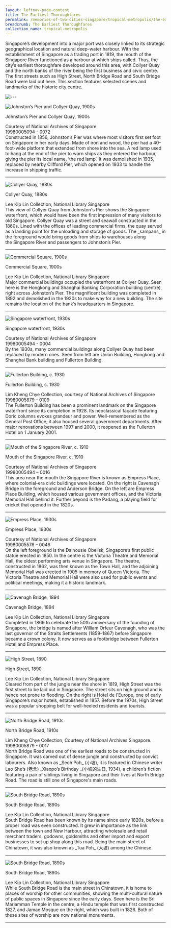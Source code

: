 ```yaml
---
layout: leftnav-page-content
title: The Earliest Thoroughfares
permalink: /memories-of-two-cities-singapore/tropical-metropolis/the-earliest-thoroughfares/
breadcrumb: The Earliest Thoroughfares
collection_name: tropical-metropolis
---
```

Singapore’s development into a major port was closely linked to its strategic geographical location and natural deep-water harbour. With the establishment of Singapore as a trading port in 1819, the mouth of the Singapore River functioned as a harbour at which ships called. Thus, the city’s earliest thoroughfare developed around this area, with Collyer Quay and the north banks of the river being the first business and civic centre. The first streets such as High Street, North Bridge Road and South Bridge Road were laid out here. This section features selected scenes and landmarks of the historic city centre.

<p></p>

![---](/images/partition.jpg)

![Johnston’s Pier and Collyer Quay, 1900s](/images/Sub1-1-Johnstons-Pier-And-Collyer-Quay.jpg)
<div class="custom-caption">
<div><p>Johnston’s Pier and Collyer Quay, 1900s</p></div>
<div>Courtesy of National Archives of Singapore</div>
<div>19980005094 - 0072</div>
</div>
Constructed in 1856, Johnston’s Pier was where most visitors first set foot on Singapore in her early days. Made of iron and wood, the pier had a 40-foot-wide platform that extended from shore into the sea. A red lamp used to hang at the end of the pier to warn ships as they entered the harbour, giving the pier its local name, ‘the red lamp’. It was demolished in 1935, replaced by nearby Clifford Pier, which opened on 1933 to handle the increase in shipping traffic.
<p></p>
<p></p>
<hr>

![Collyer Quay, 1880s](/images/Sub1-2-Quay.jpg)
<div class="custom-caption">
<div><p>Collyer Quay, 1880s</p></div>
<div>Lee Kip Lin Collection, National Library Singapore</div>
</div>
This view of Collyer Quay from Johnston's Pier shows the Singapore waterfront, which would have been the first impression of many visitors to old Singapore. Collyer Quay was a street and seawall constructed in the 1860s. Lined with the offices of leading commercial firms, the quay served as a landing point for the unloading and storage of goods. The _sampans_ in the foreground would bring goods from ships to warehouses along the Singapore River and passengers to Johnston’s Pier.
<p></p>
<p></p>
<hr>


![Commercial Square, 1900s](/images/Sub1-3-Commercial-Square.jpg)
<div class="custom-caption">
<div><p>Commercial Square, 1900s</p></div>
<div>Lee Kip Lin Collection, National Library Singapore</div>
</div>
Major commercial buildings occupied the waterfront at Collyer Quay. Seen here is the Hongkong and Shanghai Banking Corporation building (centre), right across Johnston’s Pier. The magnificent building was completed in 1892 and demolished in the 1920s to make way for a new building. The site remains the location of the bank’s headquarters in Singapore.
<p></p>
<p></p>
<hr>


![Singapore waterfront, 1930s](/images/Sub1-4-singapore-waterfront.jpg)
<div class="custom-caption">
<div><p>Singapore waterfront, 1930s</p></div>
<div>Courtesy of National Archives of Singapore</div>
<div>19980005494 - 0004</div>
</div>
By the 1930s, many commercial buildings along Collyer Quay had been replaced by modern ones. Seen from left are Union Building, Hongkong and Shanghai Bank building and Fullerton Building.
<p></p>
<p></p>
<hr>


![Fullerton Building, c. 1930](/images/Sub1-5-General-Post-Office-And-Singapore-Clubfullerton.jpg)
<div class="custom-caption">
<div><p>Fullerton Building, c. 1930</p></div>
<div>Lim Kheng Chye Collection, courtesy of National Archives of Singapore</div>
<div>19980005879 – 0109</div>
</div>
The Fullerton Building has been a prominent landmark on the Singapore waterfront since its completion in 1928. Its neoclassical façade featuring Doric columns evokes grandeur and power. Well-remembered as the General Post Office, it also housed several government departments. After major renovations between 1997 and 2000, it reopened as the Fullerton Hotel on 1 January 2001.
<p></p>
<p></p>
<hr>


![Mouth of the Singapore River, c. 1910](/images/Sub1-6.jpg)
<div class="custom-caption">
<div><p>Mouth of the Singapore River, c. 1910</p></div>
<div>Courtesy of National Archives of Singapore</div>
<div>19980005494 – 0016</div>
</div>
This area near the mouth the Singapore River is known as Empress Place, where colonial-era civic buildings were located. On the right is Cavenagh Bridge in the foreground and Anderson Bridge. On the left are Empress Place Building, which housed various government offices, and the Victoria Memorial Hall behind it. Further beyond is the Padang, a playing field for cricket that opened in the 1820s.
<p></p>
<p></p>
<hr>


![Empress Place, 1930s](/images/Sub1-7-Town-Hall.jpg)
<div class="custom-caption">
<div><p>Empress Place, 1930s</p></div>
<div>Courtesy of National Archives of Singapore</div>
<div>19980005576 – 0046</div>
</div>
On the left foreground is the Dalhousie Obelisk, Singapore’s first public statue erected in 1850. In the centre is the Victoria Theatre and Memorial Hall, the oldest performing arts venue in Singapore. The theatre, constructed in 1862, was then known as the Town Hall, and the adjoining Memorial Hall was erected in 1905 in memory of Queen Victoria. The Victoria Theatre and Memorial Hall were also used for public events and political meetings, making it a historic landmark.
<p></p>
<p></p>
<hr>


![Cavenagh Bridge, 1894](/images/Sub1-8-Cavenagh-Bridge.jpg)
<div class="custom-caption">
<div><p>Cavenagh Bridge, 1894</p></div>
<div>Lee Kip Lin Collection, National Library Singapore</div>
</div>
Completed in 1869 to celebrate the 50th anniversary of the founding of Singapore, the bridge is named after William Orfeur Cavenagh, who was the last governor of the Straits Settlements (1859–1867) before Singapore became a crown colony. It now serves as a footbridge between Fullerton Hotel and Empress Place.
<p></p>
<p></p>
<hr>


![High Street, 1890](/images/Sub1-9-Hotel-Del-Europe-High-Street.jpg)
<div class="custom-caption">
<div><p>High Street, 1890</p></div>
<div>Lee Kip Lin Collection, National Library Singapore</div>
</div>
Cleared from part of the jungle near the shore in 1819, High Street was the first street to be laid out in Singapore. The street sits on high ground and is hence not prone to flooding. On the right is Hotel de l'Europe, one of early Singapore’s major hotels, established in 1857. Before the 1970s, High Street was a popular shopping belt for well-heeled residents and tourists.
<p></p>
<p></p>
<hr>


![North Bridge Road, 1910s](/images/Sub1-10-North-Bridge-Road.jpg)
<div class="custom-caption">
<div><p>North Bridge Road, 1910s</p></div>
<div>Lim Kheng Chye Collection, Courtesy of National Archives Singapore.</div>
<div>19980005879 - 0017</div>
</div>
North Bridge Road was one of the earliest roads to be constructed in Singapore. It was carved out of dense jungle and constructed by convict labourers. Also known as _Seoh Poh_ (小坡), it is featured in Chinese writer Lao She’s (老舍) _Xiaopo’s Birthday _(小坡的生日, 1934), a children’s fiction featuring a pair of siblings living in Singapore and their lives at North Bridge Road. The road is still one of Singapore's main roads. 
<p></p>
<p></p>
<hr>


![South Bridge Road, 1890s](/images/Sub1-11-Central-Police-Station-And-Police-Court.jpg)
<div class="custom-caption">
<div><p>South Bridge Road, 1890s</p></div>
<div>Lee Kip Lin Collection, National Library Singapore</div>
</div>
South Bridge Road has been known by its name since early 1820s, before a proper road was even constructed. It grew in importance as the link between the town and New Harbour, attracting wholesale and retail merchant traders, godowns, goldsmiths and other import and export businesses to set up shop along this road. Being the main street of Chinatown, it was also known as _Tua Poh_ (大坡) among the Chinese.
<p></p>
<p></p>
<hr>


![South Bridge Road, 1890s](/images/Sub1-12-North-Bridge-Road.jpg)
<div class="custom-caption">
<div><p>South Bridge Road, 1890s</p></div>
<div>Lee Kip Lin Collection, National Library Singapore</div>
</div>
While South Bridge Road is the main street in Chinatown, it is home to places of worship for other communities, showing the multi-cultural nature of public spaces in Singapore since the early days. Seen here is the Sri Mariamman Temple in the centre, a Hindu temple that was first constructed 1827, and Jamae Mosque on the right, which was built in 1826. Both of these sites of worship are now national monuments.
<p></p>
<p></p>
<hr>
